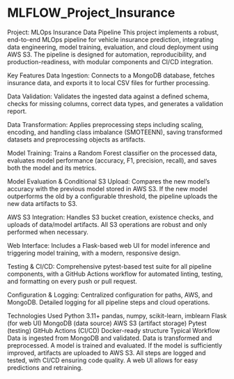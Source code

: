 # MLFLOW_Project_Insurance

Project: MLOps Insurance Data Pipeline
This project implements a robust, end-to-end MLOps pipeline for vehicle insurance prediction, integrating data engineering, model training, evaluation, and cloud deployment using AWS S3. The pipeline is designed for automation, reproducibility, and production-readiness, with modular components and CI/CD integration.

Key Features
Data Ingestion:
Connects to a MongoDB database, fetches insurance data, and exports it to local CSV files for further processing.

Data Validation:
Validates the ingested data against a defined schema, checks for missing columns, correct data types, and generates a validation report.

Data Transformation:
Applies preprocessing steps including scaling, encoding, and handling class imbalance (SMOTEENN), saving transformed datasets and preprocessing objects as artifacts.

Model Training:
Trains a Random Forest classifier on the processed data, evaluates model performance (accuracy, F1, precision, recall), and saves both the model and its metrics.

Model Evaluation & Conditional S3 Upload:
Compares the new model’s accuracy with the previous model stored in AWS S3. If the new model outperforms the old by a configurable threshold, the pipeline uploads the new data artifacts to S3.

AWS S3 Integration:
Handles S3 bucket creation, existence checks, and uploads of data/model artifacts. All S3 operations are robust and only performed when necessary.

Web Interface:
Includes a Flask-based web UI for model inference and triggering model training, with a modern, responsive design.

Testing & CI/CD:
Comprehensive pytest-based test suite for all pipeline components, with a GitHub Actions workflow for automated linting, testing, and formatting on every push or pull request.

Configuration & Logging:
Centralized configuration for paths, AWS, and MongoDB. Detailed logging for all pipeline steps and cloud operations.

Technologies Used
Python 3.11+
pandas, numpy, scikit-learn, imblearn
Flask (for web UI)
MongoDB (data source)
AWS S3 (artifact storage)
Pytest (testing)
GitHub Actions (CI/CD)
Docker-ready structure
Typical Workflow
Data is ingested from MongoDB and validated.
Data is transformed and preprocessed.
A model is trained and evaluated.
If the model is sufficiently improved, artifacts are uploaded to AWS S3.
All steps are logged and tested, with CI/CD ensuring code quality.
A web UI allows for easy predictions and retraining.